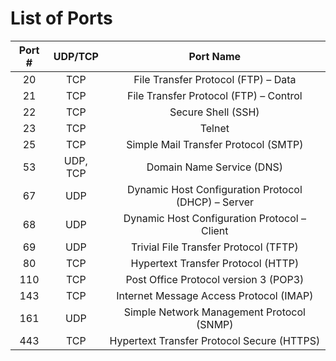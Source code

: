 # List of Ports

| Port #  | UDP/TCP | Port Name |
|:----------:|:-------------:|:-------------:|
20	| TCP | File Transfer Protocol (FTP) – Data
21	| TCP | File Transfer Protocol (FTP) – Control
22	| TCP | Secure Shell (SSH)
23	| TCP | Telnet
25	| TCP |	Simple Mail Transfer Protocol (SMTP)
53 	| UDP, TCP | Domain Name Service (DNS)
67	| UDP |	Dynamic Host Configuration Protocol (DHCP) – Server
68	| UDP |	Dynamic Host Configuration Protocol – Client
69	| UDP |	Trivial File Transfer Protocol (TFTP)
80	| TCP |	Hypertext Transfer Protocol (HTTP)
110	| TCP |	Post Office Protocol version 3 (POP3)
143	| TCP | Internet Message Access Protocol (IMAP)
161	| UDP | Simple Network Management Protocol (SNMP)
443	| TCP | Hypertext Transfer Protocol Secure (HTTPS)